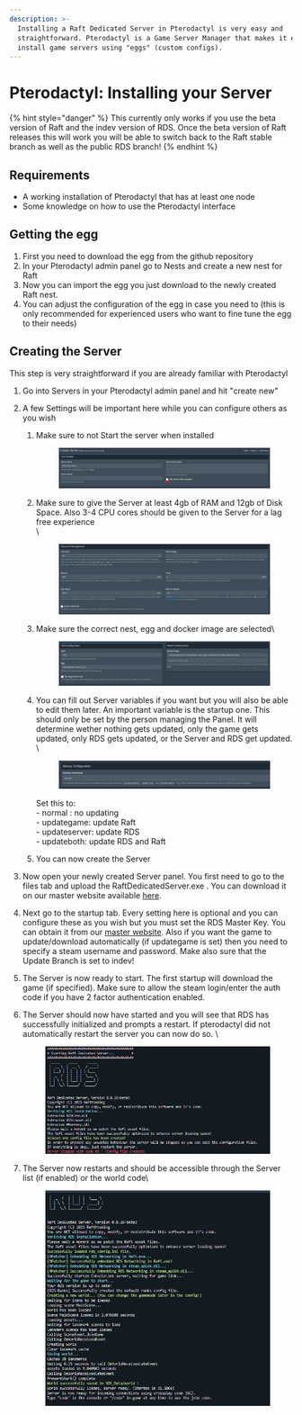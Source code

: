 ```yaml
---
description: >-
  Installing a Raft Dedicated Server in Pterodactyl is very easy and
  straightforward. Pterodactyl is a Game Server Manager that makes it easy to
  install game servers using "eggs" (custom configs).
---
```


# Pterodactyl: Installing your Server

{% hint style="danger" %}
This currently only works if you use the beta version of Raft and the indev version of RDS. Once the beta version of Raft releases this will work you will be able to switch back to the Raft stable branch as well as the public RDS branch!&#x20;
{% endhint %}

## Requirements

* A working installation of Pterodactyl that has at least one node
* Some knowledge on how to use the Pterodactyl interface

## Getting the egg

1. First you need to download the egg from the github repository
2. In your Pterodactyl admin panel go to Nests and create a new nest for Raft
3. Now you can import the egg you just download to the newly created Raft nest.
4. You can adjust the configuration of the egg in case you need to (this is only recommended for experienced users who want to fine tune the egg to their needs)

## Creating the Server

This step is very straightforward if you are already familiar with Pterodactyl

1. Go into Servers in your Pterodactyl admin panel and hit "create new"
2. A few Settings will be important here while you can configure others as you wish
   1.  Make sure to not Start the server when installed

       <figure><img src="../.gitbook/assets/grafik.png" alt=""><figcaption></figcaption></figure>


   2.  Make sure to give the Server at least 4gb of RAM and 12gb of Disk Space. Also 3-4 CPU cores should be given to the Server for a lag free experience\
       \


       <figure><img src="../.gitbook/assets/grafik (5).png" alt=""><figcaption></figcaption></figure>


   3.  Make sure the correct nest, egg and docker image are selected\


       <figure><img src="../.gitbook/assets/grafik (6).png" alt=""><figcaption></figcaption></figure>


   4.  You can fill out Server variables if you want but you will also be able to edit them later. An important variable is the startup one. This should only be set by the person managing the Panel. It will determine wether nothing gets updated, only the game gets updated, only RDS gets updated, or the Server and RDS get updated. \
       \


       <figure><img src="../.gitbook/assets/grafik (7).png" alt=""><figcaption></figcaption></figure>

       Set this to:\
       \- normal : no updating\
       \- updategame: update Raft\
       \- updateserver: update RDS\
       \- updateboth: update RDS and Raft
   5. You can now create the Server
3. Now open your newly created Server panel. You first need to go to the files tab and upload the RaftDedicatedServer.exe . You can download it on our master website available [here](https://master.raftmodding.com/).
4. Next go to the startup tab. Every setting here is optional and you can configure these as you wish but you must set the RDS Master Key. You can obtain it from our [master website](https://master.raftmodding.com/keys). Also if you want the game to update/download automatically (if updategame is set) then you need to specify a steam username and password. Make also sure that the Update Branch is set to indev!
5. The Server is now ready to start. The first startup will download the game (if specified). Make sure to allow the steam login/enter the auth code if you have 2 factor authentication enabled.&#x20;
6.  The Server should now have started and you will see that RDS has successfully initialized and prompts a restart. If pterodactyl did not automatically restart the server you can now do so. \


    <figure><img src="../.gitbook/assets/grafik (9).png" alt=""><figcaption></figcaption></figure>


7.  The Server now restarts and should be accessible through the Server list (if enabled) or the world code\


    <figure><img src="../.gitbook/assets/grafik (10).png" alt=""><figcaption></figcaption></figure>
